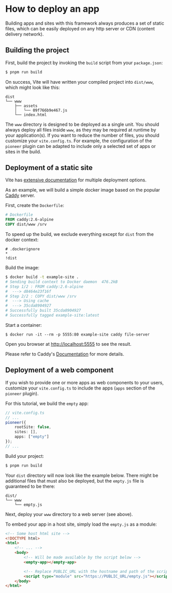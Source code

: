 # How to deploy an app

Building apps and sites with this framework always produces a set of static files, which can be easily deployed on any http server or CDN (content delivery network).

## Building the project

First, build the project by invoking the `build` script from your `package.json`:

```bash
$ pnpm run build
```

On success, Vite will have written your compiled project into `dist/www`, which might look like this:

```text
dist
└── www
    ├── assets
    │   └── 09f766b9e467.js
    └── index.html
```

The `www` directory is designed to be deployed as a single unit.
You should always deploy all files inside `www`, as they may be required at runtime by your application(s).
If you want to reduce the number of files, you should customize your `vite.config.ts`.
For example, the configuration of the `pioneer` plugin can be adapted to include only a selected set of apps or sites in the build.

## Deployment of a static site

Vite has [extensive documentation](https://vitejs.dev/guide/static-deploy.html) for multiple deployment options.

As an example, we will build a simple docker image based on the popular [Caddy](https://caddyserver.com/) server.

First, create the `Dockerfile`:

```dockerfile
# Dockerfile
FROM caddy:2.6-alpine
COPY dist/www /srv
```

To speed up the build, we exclude everything except for `dist` from the docker context:

```text
# .dockerignore
*
!dist
```

Build the image:

```bash
$ docker build -t example-site .
# Sending build context to Docker daemon  476.2kB
# Step 1/2 : FROM caddy:2.6-alpine
#  ---> d8464e23f16f
# Step 2/2 : COPY dist/www /srv
#  ---> Using cache
#  ---> 35cda8904927
# Successfully built 35cda8904927
# Successfully tagged example-site:latest
```

Start a container:

```
$ docker run -it --rm -p 5555:80 example-site caddy file-server
```

Open you browser at <http://localhost:5555> to see the result.

Please refer to Caddy's [Documentation](https://caddyserver.com/docs/) for more details.

## Deployment of a web component

If you wish to provide one or more apps as web components to your users, customize your `vite.config.ts` to include the apps (`apps` section of the `pioneer` plugin).

For this tutorial, we build the `empty` app:

```ts
// vite.config.ts
// ...
pioneer({
    rootSite: false,
    sites: [],
    apps: ["empty"]
});
// ...
```

Build your project:

```bash
$ pnpm run build
```

Your `dist` directory will now look like the example below.
There might be additional files that must also be deployed, but the `empty.js` file is guaranteed to be there:

```text
dist/
└── www
    └── empty.js
```

Next, deploy your `www` directory to a web server (see above).

To embed your app in a host site, simply load the `empty.js` as a module:

```html
<!-- Some host html site -->
<!DOCTYPE html>
<html>
    <!-- ... -->
    <body>
        <!-- Will be made available by the script below -->
        <empty-app></empty-app>

        <!-- Replace PUBLIC_URL with the hostname and path of the script -->
        <script type="module" src="https://PUBLIC_URL/empty.js"></script>
    </body>
</html>
```

